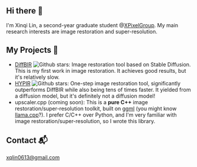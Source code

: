 ## Hi there 👋

I'm Xinqi Lin, a second-year graduate student @[XPixelGroup](https://github.com/XPixelGroup). My main research interests are image restoration and super-resolution.

## My Projects 🚀
- [DiffBIR](https://github.com/XPixelGroup/DiffBIR) ![Github stars](https://img.shields.io/github/stars/XPixelGroup/DiffBIR.svg): Image restoration tool based on Stable Diffusion. This is my first work in image restoration. It achieves good results, but it's relatively slow.
- [HYPIR](https://github.com/XPixelGroup/HYPIR) ![Github stars](https://img.shields.io/github/stars/XPixelGroup/HYPIR.svg): One-step image restoration tool, significantly outperforms DiffBIR while also being tens of times faster. It yielded from a diffusion model, but it's definitely not a diffusion model!
- upscaler.cpp (coming soon): This is a **pure C++** image restoration/super-resolution toolkit, built on [ggml](https://github.com/ggml-org/ggml) (you might know [llama.cpp](https://github.com/ggml-org/llama.cpp)?). I prefer C/C++ over Python, and I'm very familiar with image restoration/super-resolution, so I wrote this library.

## Contact 📬

xqlin0613@gmail.com
